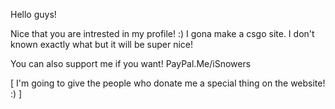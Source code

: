 Hello guys!

Nice that you are intrested in my profile! :)
I gona make a csgo site. I don't known exactly what but it will be super nice!

You can also support me if you want!
PayPal.Me/iSnowers



[ I'm going to give the people who donate me a special thing on the website! :) ]
